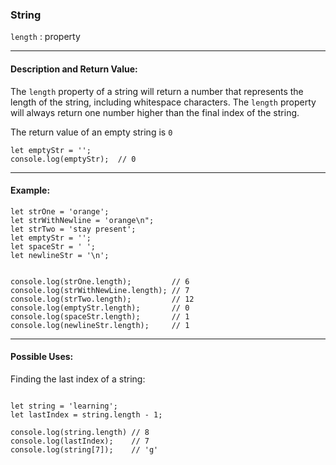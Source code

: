 ### String 

`length` : property

___

#### Description and Return Value:

The `length` property of a string will return a number that represents the length of the string, including whitespace characters. The `length` property will always return one number higher than the final index of the string.

The return value of an empty string is `0`

```
let emptyStr = '';
console.log(emptyStr);  // 0
```

___

#### Example:

```
let strOne = 'orange';
let strWithNewline = 'orange\n";
let strTwo = 'stay present';
let emptyStr = '';
let spaceStr = ' ';
let newlineStr = '\n';


console.log(strOne.length);         // 6
console.log(strWithNewLine.length); // 7
console.log(strTwo.length);         // 12
console.log(emptyStr.length);       // 0
console.log(spaceStr.length);       // 1
console.log(newlineStr.length);     // 1

```

___

#### Possible Uses:

Finding the last index of a string:

```

let string = 'learning';
let lastIndex = string.length - 1;

console.log(string.length) // 8
console.log(lastIndex);    // 7
console.log(string[7]);    // 'g'

```